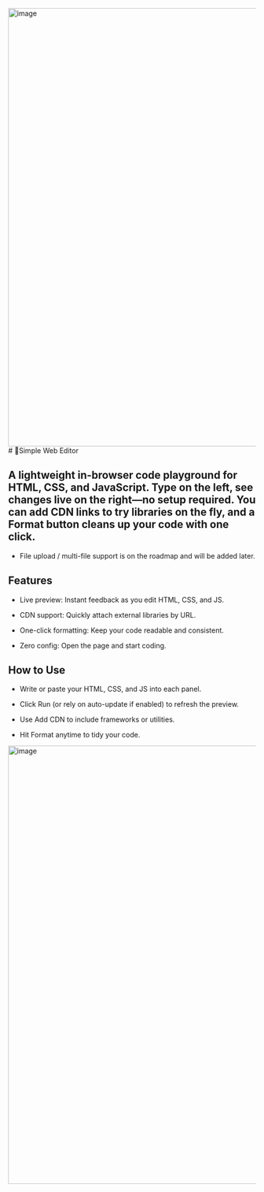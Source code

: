 <img width="1919" height="890" alt="image" src="https://github.com/user-attachments/assets/e2c76d4d-1584-40ff-9068-1e6e0c215413" />
# 📓Simple Web Editor

## A lightweight in-browser code playground for HTML, CSS, and JavaScript. Type on the left, see changes live on the right—no setup required. You can add CDN links to try libraries on the fly, and a Format button cleans up your code with one click.
* File upload / multi-file support is on the roadmap and will be added later.

## Features

- Live preview: Instant feedback as you edit HTML, CSS, and JS.

- CDN support: Quickly attach external libraries by URL.

- One-click formatting: Keep your code readable and consistent.

- Zero config: Open the page and start coding.

## How to Use

- Write or paste your HTML, CSS, and JS into each panel.

- Click Run (or rely on auto-update if enabled) to refresh the preview.

- Use Add CDN to include frameworks or utilities.

- Hit Format anytime to tidy your code.


<img width="1919" height="890" alt="image" src="https://github.com/user-attachments/assets/cf2f4a81-fc16-4583-8fc0-d0c31eb805ff" />
